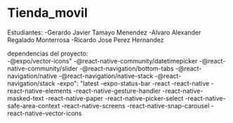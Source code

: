 ﻿# Tienda_movil
Estudiantes:
 -Gerardo Javier Tamayo Menendez 
 -Alvaro Alexander Regalado Monterrosa
 -Ricardo Jose Perez Hernandez

 dependencias del proyecto:  
        -@expo/vector-icons"
        -@react-native-community/datetimepicker
        -@react-native-community/slider
        -@react-navigation/bottom-tabs
        -@react-navigation/native
        -@react-navigation/native-stack
        -@react-navigation/stack
        -expo": "latest
        -expo-status-bar
        -react
        -react-native
        -react-native-elements
        -react-native-gesture-handler
        -react-native-masked-text
        -react-native-paper
        -react-native-picker-select
        -react-native-safe-area-context
        -react-native-screens
        -react-native-snap-carousel
        -react-native-vector-icons
